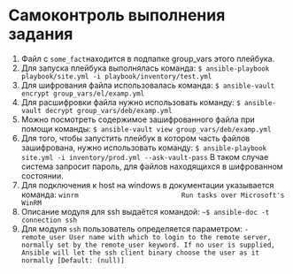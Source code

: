# Самоконтроль выполнения задания

1. Файл с `some_fact`находится в подпапке group_vars этого плейбука.
2. Для запуска плейбука выполнялась команда:
   `$ ansible-playbook playbook/site.yml -i playbook/inventory/test.yml`
3. Для шифрования файла использовалась команда:
   `$ ansible-vault encrypt group_vars/el/examp.yml`
4. Для расшифровки файла нужно использовать команду:
   `$ ansible-vault decrypt group_vars/deb/examp.yml`
5. Можно посмотреть содержимое зашифрованного файла при помощи команды:
   `$ ansible-vault view group_vars/deb/examp.yml`
6. Для того, чтобы запустить плейбук в котором часть файлов зашифрована, нужно использовать команду:
   `$ ansible-playbook site.yml -i inventory/prod.yml --ask-vault-pass`
   В таком случае система запросит пароль, для файлов находящихся в шифрованном состоянии.
7. Для подключения к host на windows в документации указывается команда:
   `winrm                          Run tasks over Microsoft's WinRM`
8. Описание модуля для ssh выдаётся командой:
   `~$ ansible-doc -t connection ssh`
9. Для модуля `ssh` пользователь определяется параметром:
`- remote_user
        User name with which to login to the remote server, normally set by the remote_user keyword.
        If no user is supplied, Ansible will let the ssh client binary choose the user as it normally
        [Default: (null)]`